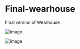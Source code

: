 # Final-wearhouse
Final version of Wearhouse

![image](https://user-images.githubusercontent.com/81351757/148491502-d7da9d9e-e8e7-4d52-a8b7-1dfdb98599e2.png)

![image](https://user-images.githubusercontent.com/81351757/148491804-cdbe8bf2-2ed7-422f-9fec-a8f2dd080e55.png)


